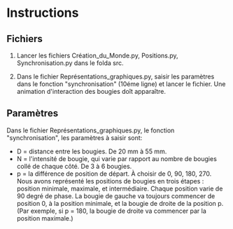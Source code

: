 # Instructions

## Fichiers

1. Lancer les fichiers Création_du_Monde.py, Positions.py, Synchronisation.py dans le folda src.

2. Dans le fichier Représentations_graphiques.py, saisir les paramètres dans le fonction "synchronisation" (10éme ligne) et lancer le fichier. Une animation d'interaction des bougies doît apparaître.

## Paramètres

Dans le fichier Représentations_graphiques.py, le fonction "synchronisation", les paramètres à saisir sont:

* D = distance entre les bougies. De 20 mm à 55 mm.
* N = l'intensité de bougie, qui varie par rapport au nombre de bougies collé de chaque côté. De 3 à 6 bougies.
* p = la différence de position de départ. À choisir de 0, 90, 180, 270. Nous avons représenté les positions de bougies en trois étapes : position minimale, maximale, et intermédiaire. Chaque position varie de 90 degré de phase. La bougie de gauche va toujours commencer de position 0, à la position minimale, et la bougie de droite de la position p. (Par exemple, si p = 180, la bougie de droite va commencer par la position maximale.)



